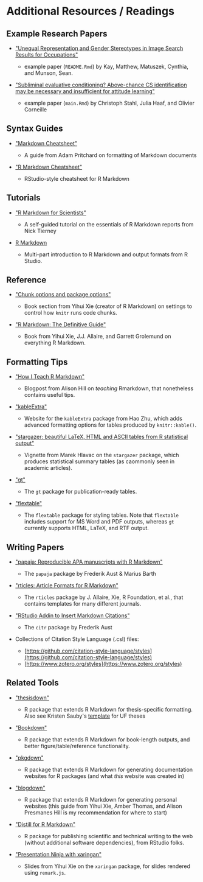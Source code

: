 # Additional Resources / Readings

## Example Research Papers

* ["Unequal Representation and Gender Stereotypes in Image Search Results for Occupations"](https://github.com/mjskay/gender-in-image-search)
  - example paper (`README.Rmd`) by Kay, Matthew, Matuszek, Cynthia, and Munson, Sean.

* ["Subliminal evaluative conditioning? Above-chance CS identification may be necessary and insufficient for attitude learning"](https://github.com/methexp/subliminal-EC)
  - example paper (`main.Rmd`) by Christoph Stahl, Julia Haaf, and Olivier Corneille

## Syntax Guides

* ["Markdown Cheatsheet"](https://github.com/adam-p/markdown-here/wiki/Markdown-Cheatsheet)
  - A guide from Adam Pritchard on formatting of Markdown documents

* ["R Markdown Cheatsheet"](https://github.com/rstudio/cheatsheets/raw/master/rmarkdown-2.0.pdf)
  - RStudio-style cheatsheet for R Markdown

## Tutorials

* ["R Markdown for Scientists"](https://rmd4sci.njtierney.com/)
  - A self-guided tutorial on the essentials of R Markdown reports from Nick Tierney
  
* [R Markdown](https://rmarkdown.rstudio.com/lesson-1.html)
  - Multi-part introduction to R Markdown and output formats from R Studio.

## Reference

* ["Chunk options and package options"](https://yihui.org/knitr/options/)
  - Book section from Yihui Xie (creator of R Markdown) on settings to control how `knitr` runs code chunks.

* ["R Markdown: The Definitive Guide"](https://bookdown.org/yihui/rmarkdown/)
  - Book from Yihui Xie, J.J. Allaire, and Garrett Grolemund on everything R Markdown.

## Formatting Tips

* ["How I Teach R Markdown"](https://alison.rbind.io/post/2020-05-28-how-i-teach-r-markdown/)
  - Blogpost from Alison Hill on *teaching* Rmarkdown, that nonetheless contains useful tips.

* ["kableExtra"](https://haozhu233.github.io/kableExtra/)
  - Website for the `kableExtra` package from Hao Zhu, which adds advanced formatting options for tables produced by `knitr::kable()`.

* ["stargazer: beautiful LaTeX, HTML and ASCII tables from R statistical output"](https://cran.r-project.org/web/packages/stargazer/vignettes/stargazer.pdf)
  - Vignette from Marek Hlavac on the `stargazer` package, which produces statistical summary tables (as caommonly seen in academic articles).

* ["gt"](https://gt.rstudio.com/)
  - The `gt` package for publication-ready tables.

* ["flextable"](https://davidgohel.github.io/flextable/)
  - The `flextable` package for styling tables. Note that `flextable` includes support for MS Word and PDF outputs, whereas `gt` currently supports HTML, LaTeX, and RTF output.


## Writing Papers

* ["papaja: Reproducible APA manuscripts with R Markdown"](https://crsh.github.io/papaja_man/)
  - The `papaja` package by Frederik Aust & Marius Barth

* ["rticles: Article Formats for R Markdown"](https://github.com/rstudio/rticles)
  - The `rticles` package by J. Allaire, Xie, R Foundation, et al., that contains templates for many different journals.
  
* ["RStudio Addin to Insert Markdown Citations"](https://github.com/crsh/citr)
  - The `citr` package by Frederik Aust

* Collections of Citation Style Language (.csl) files:
  - [https://github.com/citation-style-language/styles](https://github.com/citation-style-language/styles)
  - [https://www.zotero.org/styles](https://www.zotero.org/styles)

## Related Tools

* ["thesisdown"](https://github.com/ismayc/thesisdown)
  - R package that extends R Markdown for thesis-specific formatting. Also see Kristen Sauby's [template](https://github.com/ksauby/thesisdownufl) for UF theses

* ["Bookdown"](https://bookdown.org/)
  - R package that extends R Markdown for book-length outputs, and better figure/table/reference functionality.
  
* ["pkgdown"](https://pkgdown.r-lib.org/)
  - R package that extends R Markdown for generating documentation websites for R packages (and what *this* website was created in)

* ["blogdown"](https://bookdown.org/yihui/blogdown/)
  - R package that extends R Markdown for generating personal websites (this guide from Yihui Xie, Amber Thomas, and Alison Presmanes Hill is my recommendation for where to start)

* ["Distill for R Markdown"](https://rstudio.github.io/distill/)
  - R package for publishing scientific and technical writing to the web (without additional software dependencies), from RStudio folks.
  
* ["Presentation Ninja with xaringan"](https://slides.yihui.org/xaringan/#1)
  - Slides from Yihui Xie on the `xaringan` package, for slides rendered using `remark.js`.
